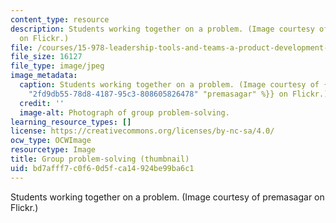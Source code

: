 ```yaml
---
content_type: resource
description: Students working together on a problem. (Image courtesy of premasagar
  on Flickr.)
file: /courses/15-978-leadership-tools-and-teams-a-product-development-lab-spring-2007/bd7afff7c0f60d5fca14924be99ba6c1_15-978s07-th.jpg
file_size: 16127
file_type: image/jpeg
image_metadata:
  caption: Students working together on a problem. (Image courtesy of {{% resource_link
    "2fd9db55-78d8-4187-95c3-808605826478" "premasagar" %}} on Flickr.)
  credit: ''
  image-alt: Photograph of group problem-solving.
learning_resource_types: []
license: https://creativecommons.org/licenses/by-nc-sa/4.0/
ocw_type: OCWImage
resourcetype: Image
title: Group problem-solving (thumbnail)
uid: bd7afff7-c0f6-0d5f-ca14-924be99ba6c1
---
```

Students working together on a problem. (Image courtesy of premasagar on Flickr.)